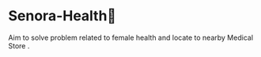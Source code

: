 # Senora-Health🌸
Aim to solve problem related to female health and locate to nearby Medical Store . 

